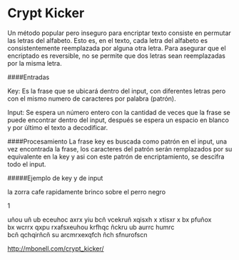 Crypt Kicker
============
Un método popular pero inseguro para encriptar texto consiste en permutar las letras del alfabeto. Esto es, en el texto, cada letra del alfabeto es consistentemente reemplazada por alguna otra letra. Para asegurar que el encriptado es reversible, no se permite que dos letras sean reemplazadas por la misma letra.

####Entradas

Key: Es la frase que se ubicará dentro del input, con diferentes letras pero con el mismo numero de caracteres por palabra (patrón).

Input: Se espera un número entero con la cantidad de veces que la frase se puede encontrar dentro del input, después se espera un espacio en blanco y por último el texto a decodificar.

####Procesamiento
La frase key es buscada como patrón en el input, una vez encontrada la frase, los caracteres del patrón serán remplazados por su equivalente en la key y asi con este patrón de encriptamiento, se descifra todo el input.


#####Ejemplo de key y de input

la zorra cafe rapidamente brinco sobre el perro negro



1

uñou uñ ub eceuhoc axrx yiu bcñ vcekruñ xqisxh x xtisxr x bx pfuñox<br>
bx wcrrx qxpu rxafsxeuhou krfhqc ñckru ub aurrc humrc<br>
bcñ qchqirñcñ su arcmrxexqfch ñch sfnurofscn


http://mbonell.com/crypt_kicker/
